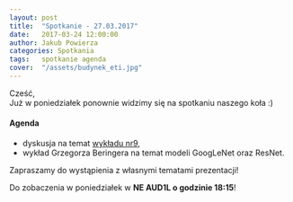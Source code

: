 ```yaml
---
layout: post
title:  "Spotkanie - 27.03.2017"
date:   2017-03-24 12:00:00
author: Jakub Powierza
categories: Spotkania
tags:	spotkanie agenda
cover:  "/assets/budynek_eti.jpg"
---
```


Cześć,  
Już w poniedziałek ponownie widzimy się na spotkaniu naszego koła :)  

#### Agenda
- dyskusja na temat [wykładu nr9](https://www.youtube.com/watch?v=N--YsFUyYnE),
- wykład Grzegorza Beringera na temat modeli GoogLeNet oraz ResNet.

Zapraszamy do wystąpienia z własnymi tematami prezentacji!

Do zobaczenia w poniedziałek w **NE AUD1L o godzinie 18:15**!
